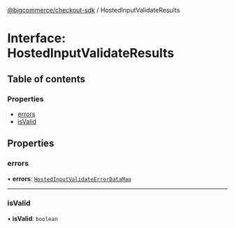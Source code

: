 [@bigcommerce/checkout-sdk](../README.md) / HostedInputValidateResults

# Interface: HostedInputValidateResults

## Table of contents

### Properties

- [errors](HostedInputValidateResults.md#errors)
- [isValid](HostedInputValidateResults.md#isvalid)

## Properties

### errors

• **errors**: [`HostedInputValidateErrorDataMap`](HostedInputValidateErrorDataMap.md)

___

### isValid

• **isValid**: `boolean`
